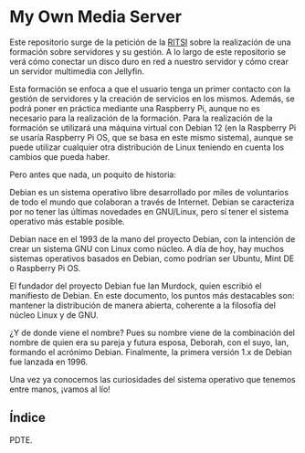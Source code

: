
# My Own Media Server

Este repositorio surge de la petición de la [RITSI](https://ritsi.org/) sobre la realización de una formación sobre servidores y su gestión. A lo largo de este repositorio se verá cómo conectar un disco duro en red a nuestro servidor y cómo crear un servidor multimedia con Jellyfin.

Esta formación se enfoca a que el usuario tenga un primer contacto con la gestión de servidores y la creación de servicios en los mismos. Además, se podrá poner en práctica mediante una Raspberry Pi, aunque no es necesario para la realización de la formación. Para la realización de la formación se utilizará una máquina virtual con Debian 12 (en la Raspberry Pi se usaría Raspberry Pi OS, que se basa en este mismo sistema), aunque se puede utilizar cualquier otra distribución de Linux teniendo en cuenta los cambios que pueda haber.

Pero antes que nada, un poquito de historia:

Debian es un sistema operativo libre desarrollado por miles de voluntarios de todo el mundo que colaboran a través de Internet. Debian se caracteriza por no tener las últimas novedades en GNU/Linux, pero sí tener el sistema operativo más estable posible.

Debian nace en el 1993 de la mano del proyecto Debian, con la intención de crear un sistema GNU con Linux como núcleo. A día de hoy, hay muchos sistemas operativos basados en Debian, como podrían ser Ubuntu, Mint DE o Raspberry Pi OS.

El fundador del proyecto Debian fue Ian Murdock, quien escribió el manifiesto de Debian. En este documento, los puntos más destacables son: mantener la distribución de manera abierta, coherente a la filosofía del núcleo Linux y de GNU.

¿Y de donde viene el nombre? Pues su nombre viene de la combinación del nombre de quien era su pareja y futura esposa, Deborah, con el suyo, Ian, formando el acrónimo Debian.
Finalmente, la primera versión 1.x de Debian fue lanzada en 1996.

Una vez ya conocemos las curiosidades del sistema operativo que tenemos entre manos, ¡vamos al lío!

## Índice

PDTE.




